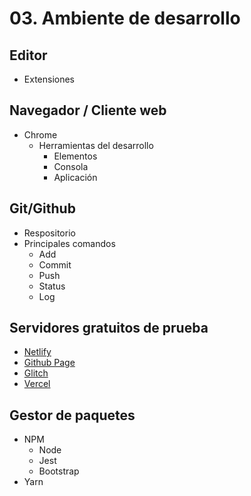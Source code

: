 # 03. Ambiente de desarrollo

## Editor

- Extensiones

## Navegador / Cliente web

- Chrome
  - Herramientas del desarrollo
    - Elementos
    - Consola
    - Aplicación

## Git/Github

- Respositorio
- Principales comandos
  - Add
  - Commit
  - Push
  - Status
  - Log

## Servidores gratuitos de prueba

- [Netlify](https://app.netlify.com/)
- [Github Page](https://pages.github.com/)
- [Glitch](https://glitch.com/)
- [Vercel](https://vercel.com/)

## Gestor de paquetes

- NPM
  - Node
  - Jest
  - Bootstrap
- Yarn
